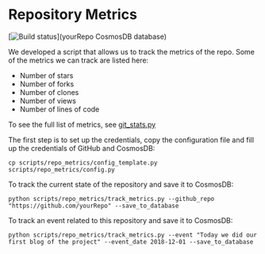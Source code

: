 # Repository Metrics

[![Build status](https://msdata.visualstudio.com/AlgorithmsAndDataScience/_apis/build/status/yourRepo/YourRepo%20repo%20stats)](yourRepo CosmosDB database)

We developed a script that allows us to track the metrics of the repo. Some of the metrics we can track are listed here:

* Number of stars
* Number of forks
* Number of clones
* Number of views
* Number of lines of code

To see the full list of metrics, see [git_stats.py](scripts/repo_metrics/git_stats.py)

The first step is to set up the credentials, copy the configuration file and fill up the credentials of GitHub and CosmosDB:

    cp scripts/repo_metrics/config_template.py scripts/repo_metrics/config.py

To track the current state of the repository and save it to CosmosDB:

    python scripts/repo_metrics/track_metrics.py --github_repo "https://github.com/yourRepo" --save_to_database

To track an event related to this repository and save it to CosmosDB:

    python scripts/repo_metrics/track_metrics.py --event "Today we did our first blog of the project" --event_date 2018-12-01 --save_to_database

